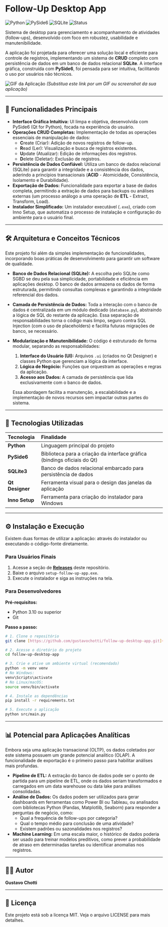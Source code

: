 # Follow-Up Desktop App

![Python](https://img.shields.io/badge/Python-3.10%2B-blue?style=for-the-badge&logo=python)
![PySide6](https://img.shields.io/badge/PySide6-Qt%20for%20Python-orange?style=for-the-badge&logo=qt)
![SQLite](https://img.shields.io/badge/SQLite-3-darkblue?style=for-the-badge&logo=sqlite)
![Status](https://img.shields.io/badge/Status-Concluído-green?style=for-the-badge)

Sistema de desktop para gerenciamento e acompanhamento de atividades (follow-ups), desenvolvido com foco em robustez, usabilidade e manutenibilidade.

A aplicação foi projetada para oferecer uma solução local e eficiente para controle de registros, implementando um sistema de **CRUD** completo com persistência de dados em um banco de dados relacional **SQLite**. A interface gráfica, construída com **PySide6**, foi pensada para ser intuitiva, facilitando o uso por usuários não técnicos.

![GIF da Aplicação](httpsa://github.com/user-attachments/assets/b8352b2f-7633-40a2-97d8-21d3f666b6c0)
*(Substitua este link por um GIF ou screenshot da sua aplicação)*

---

## 🎯 Funcionalidades Principais

* **Interface Gráfica Intuitiva:** UI limpa e objetiva, desenvolvida com PySide6 (Qt for Python), focada na experiência do usuário.
* **Operações CRUD Completas:** Implementação de todas as operações essenciais de manipulação de dados:
    * **C**reate (Criar): Adição de novos registros de follow-up.
    * **R**ead (Ler): Visualização e busca de registros existentes.
    * **U**pdate (Atualizar): Edição de informações dos registros.
    * **D**elete (Deletar): Exclusão de registros.
* **Persistência de Dados Confiável:** Utiliza um banco de dados relacional (SQLite) para garantir a integridade e a consistência dos dados, aderindo a princípios transacionais (**ACID** - Atomicidade, Consistência, Isolamento e Durabilidade).
* **Exportação de Dados:** Funcionalidade para exportar a base de dados completa, permitindo a extração de dados para backups ou análises externas (um processo análogo a uma operação de **ETL** - Extract, Transform, Load).
* **Instalador Simplificado:** Um instalador executável (`.exe`), criado com Inno Setup, que automatiza o processo de instalação e configuração do ambiente para o usuário final.

---

## 🛠️ Arquitetura e Conceitos Técnicos

Este projeto foi além da simples implementação de funcionalidades, incorporando boas práticas de desenvolvimento para garantir um software de qualidade.

* **Banco de Dados Relacional (SQLite):** A escolha pelo SQLite como SGBD se deu pela sua simplicidade, portabilidade e eficiência em aplicações desktop. O banco de dados armazena os dados de forma estruturada, permitindo consultas complexas e garantindo a integridade referencial dos dados.

* **Camada de Persistência de Dados:** Toda a interação com o banco de dados é centralizada em um módulo dedicado (`database.py`), abstraindo a lógica de SQL do restante da aplicação. Essa separação de responsabilidades torna o código mais limpo, seguro contra SQL Injection (com o uso de placeholders) e facilita futuras migrações de banco, se necessário.

* **Modularização e Manutenibilidade:** O código é estruturado de forma modular, separando as responsabilidades:
    1.  **Interface do Usuário (UI):** Arquivos `.ui` (criados no Qt Designer) e classes Python que gerenciam a lógica da interface.
    2.  **Lógica de Negócio:** Funções que orquestram as operações e regras da aplicação.
    3.  **Acesso aos Dados:** A camada de persistência que lida exclusivamente com o banco de dados.

    Essa abordagem facilita a manutenção, a escalabilidade e a implementação de novos recursos sem impactar outras partes do sistema.

---

## 🚀 Tecnologias Utilizadas

| Tecnologia | Finalidade |
| :--- | :--- |
| **Python** | Linguagem principal do projeto |
| **PySide6** | Biblioteca para a criação da interface gráfica (bindings oficiais do Qt) |
| **SQLite3** | Banco de dados relacional embarcado para persistência de dados |
| **Qt Designer** | Ferramenta visual para o design das janelas da aplicação |
| **Inno Setup** | Ferramenta para criação do instalador para Windows |

---

## ⚙️ Instalação e Execução

Existem duas formas de utilizar a aplicação: através do instalador ou executando o código-fonte diretamente.

### Para Usuários Finais

1.  Acesse a seção de [**Releases**](https://github.com/gustavochotti/follow-up-desktop-app/releases) deste repositório.
2.  Baixe o arquivo `setup-follow-up-app.exe`.
3.  Execute o instalador e siga as instruções na tela.

### Para Desenvolvedores

**Pré-requisitos:**
* Python 3.10 ou superior
* Git

**Passo a passo:**
```bash
# 1. Clone o repositório
git clone [https://github.com/gustavochotti/follow-up-desktop-app.git](https://github.com/gustavochotti/follow-up-desktop-app.git)

# 2. Acesse o diretório do projeto
cd follow-up-desktop-app

# 3. Crie e ative um ambiente virtual (recomendado)
python -m venv venv
# No Windows:
venv\Scripts\activate
# No Linux/macOS:
source venv/bin/activate

# 4. Instale as dependências
pip install -r requirements.txt

# 5. Execute a aplicação
python src/main.py
```

---

## 📊 Potencial para Aplicações Analíticas
Embora seja uma aplicação transacional (OLTP), os dados coletados por este sistema possuem um grande potencial analítico (OLAP). A funcionalidade de exportação é o primeiro passo para habilitar análises mais profundas.

- **Pipeline de ETL:** A extração do banco de dados pode ser o ponto de partida para um pipeline de ETL, onde os dados seriam transformados e carregados em um data warehouse ou data lake para análises consolidadas.
- **Análise de Dados:** Os dados podem ser utilizados para gerar dashboards em ferramentas como Power BI ou Tableau, ou analisados com bibliotecas Python (Pandas, Matplotlib, Seaborn) para responder a perguntas de negócio, como:
  - Qual a frequência de follow-ups por categoria?
  - Qual o tempo médio para conclusão de uma atividade?
  - Existem padrões ou sazonalidades nos registros?
- **Machine Learning:** Em uma escala maior, o histórico de dados poderia ser usado para treinar modelos preditivos, como prever a probabilidade de atraso em determinadas tarefas ou identificar anomalias nos registros.

---

## 👨‍💻 Autor
**Gustavo Chotti** 

---

## 📄 Licença
Este projeto está sob a licença MIT. Veja o arquivo LICENSE para mais detalhes.
